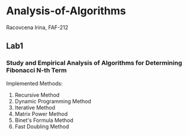 # Analysis-of-Algorithms

Racovcena Irina, FAF-212

## Lab1
### Study and Empirical Analysis of Algorithms for Determining Fibonacci N-th Term
Implemented Methods:
1. Recursive Method
2. Dynamic Programming Method
3. Iterative Method
4. Matrix Power Method
5. Binet's Formula Method
6. Fast Doubling Method
